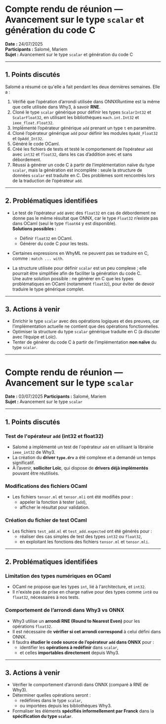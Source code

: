 # Compte rendu de réunion — Avancement sur le type `scalar` et génération du code C

**Date :** 24/07/2025  
**Participants :** Salomé, Mariem  
**Sujet :** Avancement sur le type `scalar` et génération du code C

---

## 1. Points discutés

Salomé a résumé ce qu'elle a fait pendant les deux dernières semaines. Elle a :

1. Vérifié que l’opération d’arrondi utilisée dans ONNXRuntime est la même que celle utilisée dans Why3, à savoir **RNE**.  
2. Cloné le type `scalar` générique pour définir les types `ScalarInt32` et `ScalarFloat32`, en utilisant les bibliothèques `mach.int.Int32` et `ieee_float.Float32`.  
3. Implémenté l’opérateur générique `add` prenant un type `t` en paramètre.  
4. Cloné l’opérateur générique `add` pour définir les modules `OpAdd_Float32` et `OpAdd_Int32`.  
5. Généré le code OCaml.  
6. Créé les fichiers de tests et testé le comportement de l’opérateur `add` avec `int32` et `float32`, dans les cas d’addition avec et sans débordement.  
7. Réussi à générer un code C à partir de l’implémentation naïve du type `scalar`, mais la génération est incomplète : seule la structure de données `scalar` est traduite en C. Des problèmes sont rencontrés lors de la traduction de l’opérateur `add`.

---

## 2. Problématiques identifiées

- Le test de l’opérateur `add` avec des `float32` en cas de débordement ne donne pas le même résultat que ONNX, car le type `Float32` n’existe pas dans OCaml (seul le type `float64` y est disponible).  
  **Solutions possibles :**
  - Définir `float32` en OCaml.
  - Générer du code C pour les tests.

- Certaines expressions en WhyML ne peuvent pas se traduire en C, comme : `match ... with`.  
- La structure utilisée pour définir `scalar` est un peu complexe ; elle pourrait être simplifiée afin de faciliter la génération du code C.  
  Une autre solution possible : ne générer en C que les types problématiques en OCaml (notamment `float32`), pour éviter de devoir traduire le type générique complet.

---

## 3. Actions à venir

- Enrichir le type `scalar` avec des opérations logiques et des preuves, car l’implémentation actuelle ne contient que des opérations fonctionnelles.  
- Optimiser la structure du type `scalar` générique traduite en C (à discuter avec l’équipe et Loïc).  
- Tenter de générer du code C à partir de l’implémentation **non naïve** du type `scalar`.  


---


# Compte rendu de réunion — Avancement sur le type `scalar` 

**Date :** 03/07/2025 
**Participants :** Salomé, Mariem  
**Sujet :** Avancement sur le type `scalar`

---

## 1. Points discutés

### Test de l'opérateur `add` (int32 et float32)

- Salomé a implémenté un test de l'opérateur `add` en utilisant la librairie `ieee_int32` de Why3.
- La création du **driver `type.drv`** a été complexe et a demandé un temps significatif.
- À l’avenir, **solliciter Loïc**, qui dispose de **drivers déjà implémentés** pouvant être réutilisés.

### Modifications des fichiers OCaml

- Les fichiers `tensor.ml` et `tensor.mli` ont été modifiés pour :
  - appeler la fonction à tester (`add`),
  - afficher le résultat pour validation.

### Création du fichier de test OCaml

- Les fichiers `test_add.ml` et `test_add.expected` ont été générés pour :
  - réaliser des cas simples de test des types `int32` ou `float32`,
  - en exploitant les fonctions des fichiers `tensor.ml` et `tensor.mli`.

---

## 2. Problématiques identifiées

### Limitation des types numériques en OCaml

- OCaml ne propose que les types `int`, lié à l'architecture, et `int32`.
- Il n'existe pas de prise en charge native pour des types comme `int8` ou `float32`, nécessaires à nos tests.

### Comportement de l’arrondi dans Why3 vs ONNX

- Why3 utilise un **arrondi RNE (Round to Nearest Even)** pour les opérations `float32`.
- Il est nécessaire de **vérifier si cet arrondi correspond** à celui défini dans ONNX.
- Il faudra **étudier le code source de l’opérateur `add` dans ONNX** pour :
  - identifier les **opérations à redéfinir** dans `scalar`,
  - et celles **importables directement** depuis Why3.

---

## 3. Actions à venir

- Vérifier le comportement d’arrondi dans ONNX (comparé à RNE de Why3).
- Déterminer quelles opérations seront :
  - redéfinies dans le type `scalar`,
  - ou importées depuis les bibliothèques Why3.
- Formaliser les éléments **spécifiés informellement par Franck** dans la **spécification du type `scalar`**.

